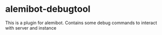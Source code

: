 # alemibot-debugtool
This is a plugin for alemibot. Contains some debug commands to interact with server and instance
